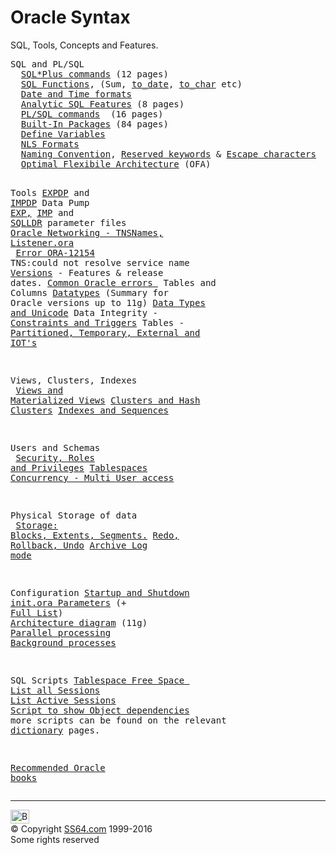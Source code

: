 

<h1>Oracle  Syntax</h1>
<p>SQL, Tools,  Concepts and Features.</p>
<pre>SQL and PL/SQL
  <a href="syntax-sqlplus.html">SQL*Plus commands</a> (12 pages)
  <a href="syntax-functions.html">SQL Functions</a>, (Sum, <a href="syntax-to_date.html">to_date</a>, <a href="syntax-to_char.html">to_char</a> etc)
  <a href="syntax-fmt.html">Date and Time formats</a>
  <a href="syntax-analytic.html">Analytic SQL Features</a> (8 pages)
  <a href="../oraplsql/index.html">PL/SQL commands</a>  (16 pages)
  <a href="../orap/index.html">Built-In Packages</a> (84 pages)
  <a href="syntax-variables.html">Define Variables</a>
  <a href="syntax-nls.html">NLS Formats</a> 
  <a href="syntax-naming.html">Naming Convention</a>, <a href="syntax-reserved.html">Reserved keywords</a> &amp; <a href="syntax-escape.html">Escape characters</a>
  <a href="syntax-ofa.html">Optimal Flexibile Architecture</a> (OFA)

Tools
  <a href="expdp.html">EXPDP</a> and <a href="impdp.html">IMPDP</a> Data Pump
  <a href="syntax-exp.txt">EXP,</a> <a href="syntax-Imp.txt">IMP</a> and <a href="syntax-sqlload.txt">SQLLDR</a> parameter files
  <a href="syntax-tnsnames.html">Oracle Networking - TNSNames, Listener.ora</a><br>  <a href="syntax-ora-12154.html">Error ORA-12154</a> TNS:could not resolve service name
  <a href="syntax-versions.html">Versions</a> - Features &amp; release dates.
  <a href="syntax-errors.html">Common Oracle errors
</a>
Tables and Columns
  <a href="syntax-datatypes.html">Datatypes</a> (Summary for Oracle versions up to 11g)
  <a href="syntax-data_types.html">Data Types and Unicode</a>
  Data Integrity - <a href="syntax-constraints.html">Constraints and Triggers</a>
  Tables - <a href="syntax-tables.html">Partitioned, Temporary, External and IOT's</a>

Views, Clusters, Indexes<br>  <a href="syntax-views.html">Views and Materialized Views</a>
  <a href="syntax-clusters.html">Clusters and Hash Clusters</a>
  <a href="syntax-indexes.html">Indexes and Sequences</a>

Users and Schemas<br>  <a href="syntax-secure.html">Security, Roles and Privileges</a>
  <a href="syntax-tablespaces.html">Tablespaces</a>
  <a href="syntax-locking.html">Concurrency - Multi User access</a>

Physical Storage of data<br>  <a href="syntax-storage.html">Storage: Blocks, Extents, Segments.</a>
  <a href="syntax-redo.html">Redo, Rollback, Undo</a>
  <a href="syntax-archivelog.html">Archive Log mode</a>

Configuration
  <a href="syntax-startup.html">Startup and Shutdown</a>
  <a href="syntax-parameters.html">init.ora Parameters</a> (+ <a href="syntax-initora.html">Full List</a>)
  <a href="syntax-architecture.html">Architecture diagram</a> (11g) 
  <a href="syntax-parallel.html">Parallel processing</a> 
  <a href="syntax-instance.html">Background processes</a>

SQL Scripts
  <a href="sql-free-space.html">Tablespace Free Space </a>
  <a href="../orav/sessions-sql.html">List all Sessions</a>
  <a href="../orav/sessions-active-sql.html">List Active Sessions</a>
  <a href="sql-dependencies.html">Script to show Object dependencies</a>
  more scripts can be found on the relevant <a href="../orad/index.html">dictionary</a> pages.

<a href="../links/oralinks.html">Recommended Oracle books</a></pre><!-- #BeginLibraryItem "/Library/foot_menu.lbi" --><hr>
<div id="bl" class="footer"><a href="syntax.html#"><img src="../images/top.png" width="30" height="22" alt="Back to the Top"></a></div>
<div id="br" class="footer, tagline">© Copyright <a href="../index.html">SS64.com</a> 1999-2016<br>
Some rights reserved</div><!-- #EndLibraryItem -->

